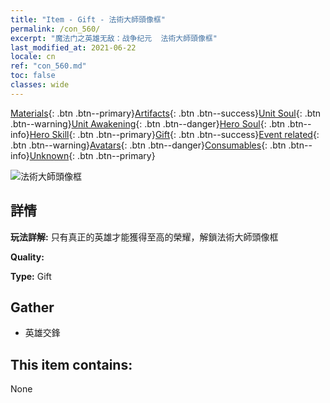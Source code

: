 ```yaml
---
title: "Item - Gift - 法術大師頭像框"
permalink: /con_560/
excerpt: "魔法门之英雄无敌：战争纪元  法術大師頭像框"
last_modified_at: 2021-06-22
locale: cn
ref: "con_560.md"
toc: false
classes: wide
---
```

 [Materials](/ItemsCN/){: .btn .btn--primary}[Artifacts](/ItemsCN/Artifacts/){: .btn .btn--success}[Unit Soul](/ItemsCN/UnitSoul/){: .btn .btn--warning}[Unit Awakening](/ItemsCN/UnitAwakening/){: .btn .btn--danger}[Hero Soul](/ItemsCN/HeroSoul/){: .btn .btn--info}[Hero Skill](/ItemsCN/HeroSkill/){: .btn .btn--primary}[Gift](/ItemsCN/Gift/){: .btn .btn--success}[Event related](/ItemsCN/Events/){: .btn .btn--warning}[Avatars](/ItemsCN/Avatars/){: .btn .btn--danger}[Consumables](/ItemsCN/Consumables/){: .btn .btn--info}[Unknown](/ItemsCN/Unknown/){: .btn .btn--primary}

 ![法術大師頭像框](/images/a/avatarFrame_10.png)

## 詳情
 **玩法詳解:** 只有真正的英雄才能獲得至高的榮耀，解鎖法術大師頭像框

 **Quality:** 

 **Type:** Gift

## Gather

*    英雄交鋒 

## This item contains:

  None

